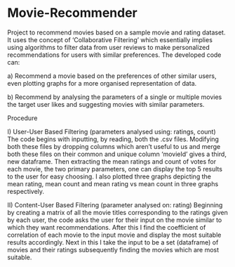 # Movie-Recommender
Project to recommend movies based on a sample movie and rating dataset.
It uses the concept of ‘Collaborative Filtering’ which essentially implies using algorithms to filter data from user reviews to make personalized recommendations for users with similar preferences.
The developed code can:

a) Recommend a movie based on the preferences of other similar users, even plotting graphs for a more organised representation of data.

b) Recommend by analysing the parameters of a single or multiple movies the target user likes and suggesting movies with similar parameters.

Procedure

I) User-User Based Filtering
(parameters analysed using: ratings, count)
The code begins with inputting, by reading, both the .csv files. Modifying both these files by dropping columns which aren’t useful to us and merge both these files on their common and unique column ‘movieId’ gives a third, new dataframe.
Then extracting the mean ratings and count of votes for each movie, the two primary parameters, one can display the top 5 results to the user for easy choosing.
I also plotted three graphs depicting the mean rating, mean count and mean rating vs mean count in three graphs respectively.


II) Content-User Based Filtering (parameter analysed on: rating)
Beginning by creating a matrix of all the movie titles corresponding to the ratings given by each user, the code asks the user for their input on the movie similar to which they want recommendations. After this I find the coefficient of correlation of each movie to the input movie and display the most suitable results accordingly.
Next in this I take the input to be a set (dataframe) of movies and their ratings subsequently finding the movies which are most suitable.
